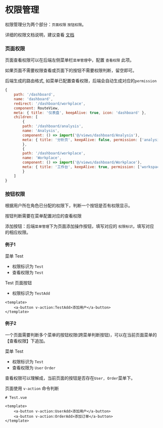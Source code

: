 # 权限管理
权限管理分为两个部分：`页面权限` `按钮权限`。

详细的权限文档说明，建议查看 [文档](https://pro.loacg.com/docs/authority-management)

### 页面权限
页面查看权限可以在后端左侧菜单栏`菜单管理`中，配置 `查看权限` 此项。

如果页面不需要权限查看或页面下的按钮不需要权限判断，留空即可。

后端生成的路由格式, 如菜单已配置查看权限，后端会自动生成对应的`permission`
```js
{
    path: '/dashboard',
    name: 'dashboard',
    redirect: '/dashboard/workplace',
    component: RouteView,
    meta: { title: '仪表盘', keepAlive: true, icon: 'dashboard' },
    children: [
        {
        path: '/dashboard/analysis',
        name: 'Analysis',
        component: () => import('@/views/dashboard/Analysis'),
        meta: { title: '分析页', keepAlive: false, permission: ['analysis'] }
        },
        {
        path: '/dashboard/workplace',
        name: 'Workplace',
        component: () => import('@/views/dashboard/Workplace'),
        meta: { title: '工作台', keepAlive: true, permission: ['workspace'] }
        }
    ]
}
```

### 按钮权限
根据用户所在角色已分配的权限下，判断一个按钮是否有权限显示。

按钮判断需要在菜单配置对应的查看权限

添加按钮：后端`菜单管理`下为页面添加操作按钮，填写对应的 `权限标识`，填写对应的相应权限。

#### 例子1

菜单 Test
* 权限标识为 `Test`
* 查看权限为 `Test `

Test 页面按钮
* 权限标识为 `TestAdd`
```vue
<template>
    <a-button v-action:TestAdd>添加用户</a-button>
</template>
```

#### 例子2
一个页面需要判断多个菜单的按钮权限(跨菜单判断按钮)，可以在当前页面菜单的【查看权限】下追加。

菜单 Test
* 权限标识为 `Test`
* 查看权限为 `User` `Order`

查看权限可以理解成，当前页面的按钮是否存在`User, Order`菜单下。

页面使用 `v-action` 命令判断

```vue
# Test.vue

<template>
    <a-button v-action:UserAdd>添加用户</a-button>
    <a-button v-action:OrderAdd>添加订单</a-button>
</template>
```